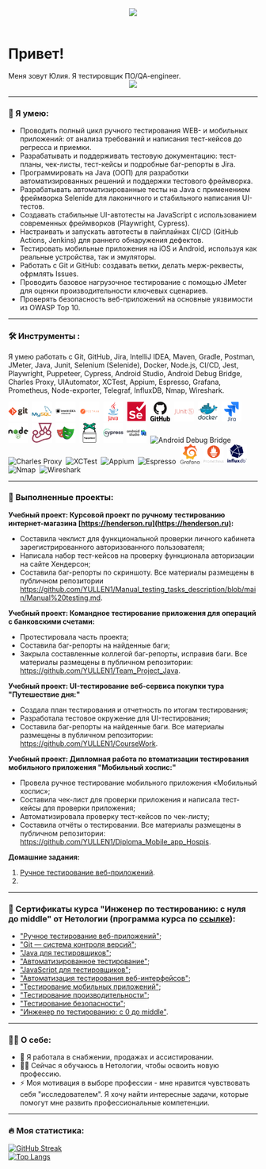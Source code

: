 <div id="header" align="center">
  <img src="https://i.giphy.com/media/v1.Y2lkPTc5MGI3NjExb2U0cjh1Y3J4Y200MzQwY2Q4NTJ4aDZjc3luZmYyaXZwZHI0aGtqeiZlcD12MV9pbnRlcm5hbF9naWZfYnlfaWQmY3Q9Zw/BferOKonYOspm28AiB/giphy.gif" width="100"/>
</div>

<div id="header" align="center">
<img src="https://komarev.com/ghpvc/?username=YULLEN1&style=flat-square&color=blue" alt="" align="center"/>
</div>

<h1>
  Привет! 
</h1>
Меня зовут Юлия. Я тестировщик ПО/QA-engineer.
<div align="center">
  <img src="https://i.giphy.com/media/v1.Y2lkPTc5MGI3NjExMDNoMnh1d3kzZGd4ZWhwYTlwMW9yZ2kzNmkzNHpiYW9obHZjZnN3dSZlcD12MV9pbnRlcm5hbF9naWZfYnlfaWQmY3Q9Zw/hpXdHPfFI5wTABdDx9/giphy.gif" />
</div>

___
### :mag_right: Я умею:
- Проводить полный цикл ручного тестирования WEB- и мобильных приложений: от анализа требований и написания тест-кейсов до регресса и приемки.
- Разрабатывать и поддерживать тестовую документацию: тест-планы, чек-листы, тест-кейсы и подробные баг-репорты в Jira.
- Программировать на Java (ООП) для разработки автоматизированных решений и поддержки тестового фреймворка.
- Разрабатывать автоматизированные тесты на Java с применением фреймворка Selenide для лаконичного и стабильного написания UI-тестов.
- Создавать стабильные UI-автотесты на JavaScript с использованием современных фреймворков (Playwright, Cypress).
- Настраивать и запускать автотесты в пайплайнах CI/CD (GitHub Actions, Jenkins) для раннего обнаружения дефектов.
- Тестировать мобильные приложения на iOS и Android, используя как реальные устройства, так и эмуляторы.
- Работать с Git и GitHub: создавать ветки, делать мерж-реквесты, офрмлять Issues.
- Проводить базовое нагрузочное тестирование с помощью JMeter для оценки производительности ключевых сценариев.
- Проверять безопасность веб-приложений на основные уязвимости из OWASP Top 10.
  
---
### :hammer_and_wrench: Инструменты :
Я умею работать с Git, GitHub, Jira, IntelliJ IDEA, Maven, Gradle, Postman, JMeter, Java, Junit, Selenium (Selenide), Docker, Node.js, CI/CD, Jest, Playwright, Puppeteer, Cypress, Android Studio, Android Debug Bridge, Charles Proxy, UIAutomator, XCTest, Appium, Espresso, Grafana, Prometheus, Node-exporter, Telegraf, InfluxDB, Nmap, Wireshark.
<div>
  <img src="https://github.com/devicons/devicon/blob/master/icons/git/git-original-wordmark.svg" title="Git" alt="Git" width="40" height="40"/>&nbsp;
  <img src="https://github.com/devicons/devicon/blob/master/icons/mysql/mysql-original-wordmark.svg" title="MySQL" alt="MySQL" width="40" height="40"/>&nbsp;
  <img src="https://github.com/devicons/devicon/blob/master/icons/intellij/intellij-plain-wordmark.svg" title="IntelliJ Idea" alt="IntelliJ Idea" width="40" height="40"/>&nbsp;
  <img src="https://github.com/devicons/devicon/blob/master/icons/postman/postman-original-wordmark.svg" title="Postman" alt="Postman" width="40" height="40"/>&nbsp;
  <img src="https://github.com/devicons/devicon/blob/master/icons/java/java-original-wordmark.svg" title="Java" alt="Java" width="40" height="40"/>&nbsp;
  <img src="https://github.com/devicons/devicon/blob/master/icons/selenium/selenium-original.svg" title="Selenium" alt="Selenium" width="40" height="40"/>&nbsp;
  <img src="https://github.com/devicons/devicon/blob/master/icons/github/github-original-wordmark.svg"  title="GitHub" alt="GitHub" width="40" height="40"/>&nbsp;
  <img src="https://github.com/devicons/devicon/blob/master/icons/junit/junit-line-wordmark.svg" title="JUnit" alt="JUnit" width="40" height="40"/>&nbsp;
  <img src="https://github.com/devicons/devicon/blob/master/icons/docker/docker-original-wordmark.svg" title="Docker" alt="Docker" width="40" height="40"/>&nbsp;
  <img src="https://github.com/devicons/devicon/blob/master/icons/jira/jira-original-wordmark.svg" title="Jira" alt="Jira" width="40" height="40"/>&nbsp;
  <img src="https://github.com/devicons/devicon/blob/master/icons/nodejs/nodejs-original-wordmark.svg" title="Node.js" alt="Node.js" width="40" height="40"/>&nbsp;
  <img src="https://github.com/devicons/devicon/blob/master/icons/jest/jest-plain.svg" title="Jest" alt="Jest" width="40" height="40"/>&nbsp;
  <img src="https://github.com/devicons/devicon/blob/master/icons/playwright/playwright-original.svg" title="Playwright" alt="Playwright" width="40" height="40"/>&nbsp;
  <img src="https://github.com/devicons/devicon/blob/master/icons/puppeteer/puppeteer-original.svg" title="Puppeteer" alt="Puppeteer" width="40" height="40"/>&nbsp;
  <img src="https://github.com/devicons/devicon/blob/master/icons/cypressio/cypressio-original-wordmark.svg" title="Cypress" alt="Cypress" width="40" height="40"/>&nbsp;
  <img src="https://github.com/devicons/devicon/blob/master/icons/androidstudio/androidstudio-original-wordmark.svg" title="Android Studio" alt="Android Studio" width="40" height="40"/>&nbsp;
  <img src="https://github.com/user-attachments/assets/bfe407ca-fe04-45c9-ac8d-144c715f8892" title="Android Debug Bridge" alt="Android Debug Bridge" width="40" height="40"/>&nbsp;
  <img src="https://avatars.mds.yandex.net/i?id=df8a8aa4cfbcb9525967900104365b17ca0dba4a-5878952-images-thumbs&n=13" title="Charles Proxy" alt="Charles Proxy" width="40" height="40"/>&nbsp;
  <img src="https://s3.amazonaws.com/media-p.slid.es/uploads/235357/images/6245918/xcuitest.png" title="XCTest" alt="XCTest" width="40" height="40"/>&nbsp;
  <img src="https://avatars.mds.yandex.net/i?id=60d320655d2921fbd5c84ecb4103f458909af7f4-2889503-images-thumbs&n=13" title="Appium" alt="Appium" width="40" height="40"/>&nbsp;
  <img src="https://avatars.mds.yandex.net/i?id=a510c3f95c53b30ee3f3565707be78bc6041551cd3c7f6e7-12629451-images-thumbs&n=13" title="Espresso" alt="Espresso" width="40" height="40"/>&nbsp;
  <img src="https://github.com/devicons/devicon/blob/master/icons/grafana/grafana-original-wordmark.svg" title="Grafana" alt="Grafana" width="40" height="40"/>&nbsp;
  <img src="https://github.com/devicons/devicon/blob/master/icons/prometheus/prometheus-original-wordmark.svg" title="Prometheus" alt="Prometheus" width="40" height="40"/>&nbsp;
  <img src="https://github.com/devicons/devicon/blob/master/icons/influxdb/influxdb-original-wordmark.svg" title="InfluxDB" alt="InfluxDB" width="40" height="40"/>&nbsp;
  <img src="https://www.simplilearn.com/ice9/free_resources_article_thumb/nmap_logo_1-what_is_nmap.PNG" title="Nmap" alt="Nmap" width="40" height="40"/>&nbsp;
  <img src="https://www.ceos3c.com/wp-content/uploads/2019/07/wireshark.png" title="Wireshark" alt="Wireshark" width="40" height="40"/>&nbsp;
</div>

---
### :file_folder: Выполненные проекты:
**Учебный проект: Курсовой проект по ручному тестированию интернет-магазина [https://henderson.ru](https://henderson.ru):**
- Составила чеклист для функциональной проверки личного кабинета зарегистрированного авторизованного пользователя;
- Написала набор тест-кейсов на проверку функционала авторизации на сайте Хендерсон;
- Составила баг-репорты по скриншоту. Все материалы размещены в публичном репозитории https://github.com/YULLEN1/Manual_testing_tasks_description/blob/main/Manual%20testing.md.

**Учебный проект: Командное тестирование приложения для операций с банковскими счетами:**
- Протестировала часть проекта;
- Составила баг-репорты на найденные баги;
- Закрыла составленные коллегой баг-репорты, исправив баги. Все материалы размещены в публичном репозитории: https://github.com/YULLEN1/Team_Project_Java.


**Учебный проект:  UI-тестирование веб-сервиса покупки тура "Путешествие дня:"**
- Создала план тестирования и отчетность по итогам тестирования;
- Разработала тестовое окружение для UI-тестирования;
- Составила баг-репорты на найденные баги. Все материалы размещены в публичном репозитории: https://github.com/YULLEN1/CourseWork.

**Учебный проект:  Дипломная работа по втоматизации тестирования мобильного приложения "Мобильный хоспис:"**
- Провела ручное тестирование мобильного приложения «Мобильный хоспис»;
- Составила чек-лист для проверки приложения и написала тест-кейсы для проверки приложения;
- Автоматизировала проверку тест-кейсов по чек-листу;
- Составила отчёты о тестировании. Все материалы размещены в публичном репозитории: https://github.com/YULLEN1/Diploma_Mobile_app_Hospis.

**Домашние задания:**
1. [Ручное тестирование веб-приложений](https://github.com/YULLEN1/Manual_testing_tasks_description/tree/main).
2. 
  
 
---

### :page_with_curl: Сертификаты курса "Инженер по тестированию: с нуля до middle" от Нетологии (программа курса по [ссылке](https://netology.ru/programs/qa)):
- ["Ручное тестирование веб-приложений"](https://github.com/YULLEN1/Certificates/blob/main/certificate_Manual_test.pdf);
- ["Git — система контроля версий"](https://github.com/YULLEN1/Certificates/blob/main/certificate_Git.pdf);
- ["Java для тестировщиков"](https://github.com/YULLEN1/Certificates/blob/main/certificate_Java.pdf);
- ["Автоматизированное тестирование"](https://github.com/YULLEN1/Certificates/blob/main/certificate_Automated_test.pdf);
- ["JavaScript для тестировщиков"](https://github.com/YULLEN1/Certificates/blob/main/certificate_Java_script.pdf);
- ["Автоматизация тестирования веб-интерфейсов"](https://github.com/YULLEN1/Certificates/blob/main/certificate_Automated_test_WEB.pdf);
- ["Тестирование мобильных приложений"](https://github.com/YULLEN1/Certificates/blob/main/certificate_Mobile_test.pdf);
- ["Тестирование производительности"](https://github.com/YULLEN1/Certificates/blob/main/certificate_Load_test.pdf);
- ["Тестирование безопасности"](https://github.com/YULLEN1/Certificates/blob/main/certificate_Security_test.pdf);
- ["Инженер по тестированию: с 0 до middle"](https://github.com/YULLEN1/Certificates/blob/main/certificate_Final.pdf).


---


### :woman_technologist: О себе:
- :briefcase: Я работала в снабжении, продажах и ассистировании. 
- :woman_student: Сейчас я обучаюсь в Нетологии, чтобы освоить новую профессию.
- :zap: Моя мотивация в выборе профессии - мне нравится чувствовать себя "исследователем". Я хочу найти интересные задачи, которые помогут мне развить профессиональные компетенции.

---

### :fire: Моя статистика:
[![GitHub Streak](http://github-readme-streak-stats.herokuapp.com?user=YULLEN1&theme=dark&background=000000)](https://git.io/streak-stats) <br>
[![Top Langs](https://github-readme-stats.vercel.app/api/top-langs/?username=YULLEN1&layout=compact&theme=vision-friendly-dark)](https://github.com/anuraghazra/github-readme-stats)





